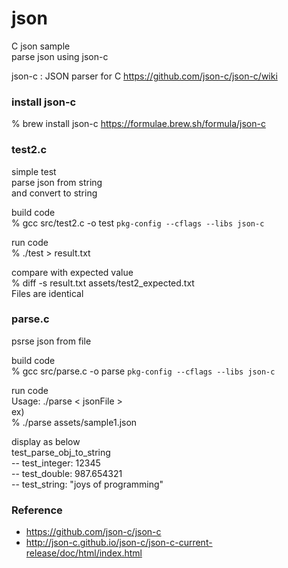 json
===============

C json sample <br/>
parse json using json-c <br/>

json-c : JSON parser for C
https://github.com/json-c/json-c/wiki

### install json-c
% brew install json-c
https://formulae.brew.sh/formula/json-c

### test2.c
simple test <br/>
parse json from string <br/>
and convert to string <br/>

build code  <br/>
% gcc src/test2.c -o test `pkg-config --cflags --libs json-c` 

run code <br/>
% ./test > result.txt <br/>

compare with expected value <br/>
% diff -s result.txt assets/test2_expected.txt <br/>
Files are identical <br/>


### parse.c
psrse json from file <br/>


build code  <br/>
% gcc src/parse.c -o parse `pkg-config --cflags --libs json-c` 

run code <br/>
Usage: ./parse \< jsonFile \>  <br/>
ex) <br/>
% ./parse assets/sample1.json <br/>

display as below  <br/>
 test_parse_obj_to_string  <br/>
-- 	test_integer: 12345 <br/>
-- 	test_double: 987.654321 <br/>
-- 	test_string: "joys of programming" <br/>

### Reference <br/>
- https://github.com/json-c/json-c
- http://json-c.github.io/json-c/json-c-current-release/doc/html/index.html

